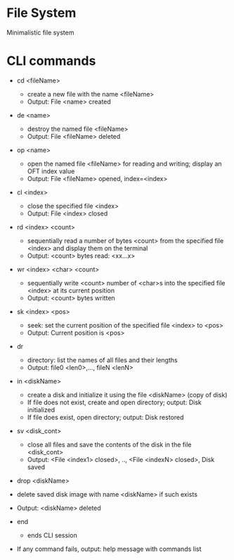 # File System
Minimalistic file system

# CLI commands

- cd \<fileName\>
  - create a new file with the name \<fileName\>
  - Output: File \<name\> created
  
- de \<name\>
  - destroy the named file \<fileName\>
  - Output: File \<fileName\> deleted
 
- op \<name\>
  - open the named file \<fileName\> for reading and writing; display an OFT index value
  - Output: File \<fileName\> opened, index=\<index\>
 
- cl \<index\>
  - close the specified file \<index\>
  - Output: File \<index\> closed
 
- rd \<index\> \<count\>
  - sequentially read a number of bytes \<count\> from the specified file \<index\> and display them on the terminal
  - Output: \<count\> bytes read: \<xx...x\>
 
- wr \<index\> \<char\> \<count\>
  - sequentially write \<count\> number of \<char\>s into the specified file \<index\> at its current position
  - Output: \<count\> bytes written
 
- sk \<index\> \<pos\>
  - seek: set the current position of the specified file \<index\> to \<pos\>
  - Output: Current position is \<pos\>
 
- dr
  - directory: list the names of all files and their lengths
  - Output: file0 \<len0\>,..., fileN \<lenN\>
 
- in \<diskName\>
  - create a disk and initialize it using the file \<diskName\> (copy of disk)
  - If file does not exist, create and open directory; output: Disk initialized
  - If file does exist, open directory; output: Disk restored
 
- sv \<disk_cont\>
  - close all files and save the contents of the disk in the file \<disk_cont\>
  - Output: \<File \<index1\> closed\>, .., \<File \<indexN\> closed\>, Disk saved
 
 - drop \<diskName\>
  - delete saved disk image with name \<diskName\> if such exists
  - Output: \<diskName\> deleted

- end
  - ends CLI session
 
- If any command fails, output: help message with commands list
